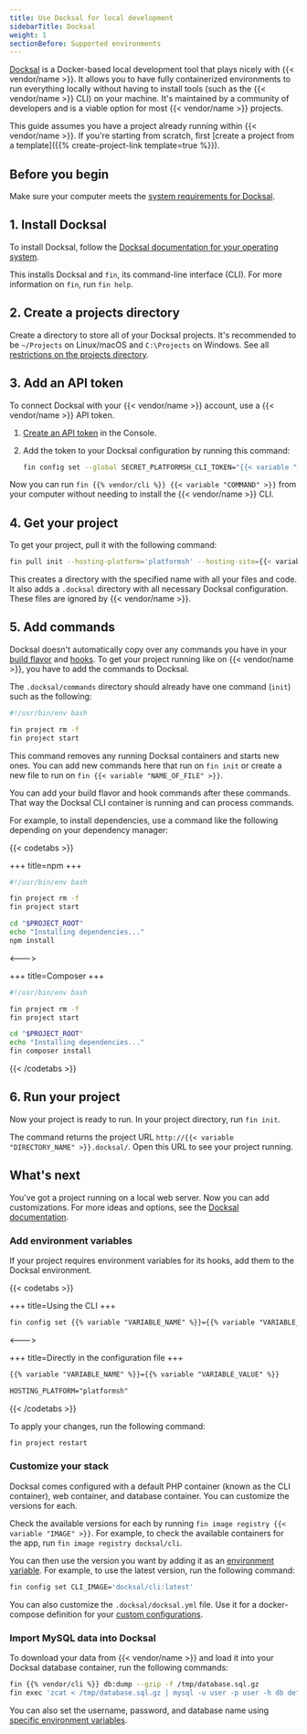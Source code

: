 ```yaml
---
title: Use Docksal for local development
sidebarTitle: Docksal
weight: 1
sectionBefore: Supported environments
---
```


[Docksal](https://docksal.io) is a Docker-based local development tool that plays nicely with {{< vendor/name >}}.
It allows you to have fully containerized environments to run everything locally
without having to install tools (such as the {{< vendor/name >}} CLI) on your machine.
It's maintained by a community of developers and is a viable option for most {{< vendor/name >}} projects.

This guide assumes you have a project already running within {{< vendor/name >}}.
If you're starting from scratch, first [create a project from a template]({{% create-project-link template=true %}}).

## Before you begin

Make sure your computer meets the [system requirements for Docksal](https://docs.docksal.io/getting-started/setup/#system-requirements).

## 1. Install Docksal

To install Docksal, follow the [Docksal documentation for your operating system](https://docs.docksal.io/getting-started/setup/#install).

This installs Docksal and `fin`, its command-line interface (CLI).
For more information on `fin`, run `fin help`.

## 2. Create a projects directory

Create a directory to store all of your Docksal projects.
It's recommended to be `~/Projects` on Linux/macOS and `C:\Projects` on Windows.
See all [restrictions on the projects directory](https://docs.docksal.io/getting-started/project-setup/#projects-directory).

## 3. Add an API token

To connect Docksal with your {{< vendor/name >}} account, use a {{< vendor/name >}} API token.

1. [Create an API token](../../administration/cli/api-tokens.md#2-create-an-api-token) in the Console.
2. Add the token to your Docksal configuration by running this command:

   ```bash
   fin config set --global SECRET_PLATFORMSH_CLI_TOKEN="{{< variable "API_TOKEN" >}}"
   ```

Now you can run `fin {{% vendor/cli %}} {{< variable "COMMAND" >}}` from your computer without needing to install the {{< vendor/name >}} CLI.

## 4. Get your project

To get your project, pull it with the following command:

```bash
fin pull init --hosting-platform='platformsh' --hosting-site={{< variable "PROJECT_ID" >}} --hosting-env={{< variable "ENVIRONMENT_NAME" >}} {{< variable "TARGET_DIRECTORY_NAME" >}}
```

This creates a directory with the specified name with all your files and code.
It also adds a `.docksal` directory with all necessary Docksal configuration.
These files are ignored by {{< vendor/name >}}.

## 5. Add commands

Docksal doesn't automatically copy over any commands you have in your [build flavor](../../create-apps/app-reference.md#build)
and [hooks](../../create-apps/hooks/_index.md).
To get your project running like on {{< vendor/name >}}, you have to add the commands to Docksal.

The `.docksal/commands` directory should already have one command (`init`) such as the following:

```bash {location=".docksal/commands/init"}
#!/usr/bin/env bash

fin project rm -f
fin project start

```

This command removes any running Docksal containers and starts new ones.
You can add new commands here that run on `fin init`
or create a new file to run on `fin {{< variable "NAME_OF_FILE" >}}`.

You can add your build flavor and hook commands after these commands.
That way the Docksal CLI container is running and can process commands.

For example, to install dependencies, use a command like the following depending on your dependency manager:

{{< codetabs >}}

+++
title=npm
+++

```bash {location=".docksal/commands/init"}
#!/usr/bin/env bash

fin project rm -f
fin project start

cd "$PROJECT_ROOT"
echo "Installing dependencies..."
npm install

```
<--->

+++
title=Composer
+++

```bash {location=".docksal/commands/init"}
#!/usr/bin/env bash

fin project rm -f
fin project start

cd "$PROJECT_ROOT"
echo "Installing dependencies..."
fin composer install

```

{{< /codetabs >}}

## 6. Run your project

Now your project is ready to run.
In your project directory, run `fin init`.

The command returns the project URL `http://{{< variable "DIRECTORY_NAME" >}}.docksal/`.
Open this URL to see your project running.

## What's next

You've got a project running on a local web server.
Now you can add customizations.
For more ideas and options, see the [Docksal documentation](https://docs.docksal.io/).

### Add environment variables

If your project requires environment variables for its hooks,
add them to the Docksal environment.

{{< codetabs >}}

+++
title=Using the CLI
+++

```txt
fin config set {{% variable "VARIABLE_NAME" %}}={{% variable "VARIABLE_VALUE" %}}
```

<--->

+++
title=Directly in the configuration file
+++

```txt {location=".docksal/docksal.env"}
{{% variable "VARIABLE_NAME" %}}={{% variable "VARIABLE_VALUE" %}}

HOSTING_PLATFORM="platformsh"
```

{{< /codetabs >}}

To apply your changes, run the following command:

```bash
fin project restart
```

### Customize your stack

Docksal comes configured with a default PHP container (known as the CLI container),
web container, and database container.
You can customize the versions for each.

Check the available versions for each by running `fin image registry {{< variable "IMAGE" >}}`.
For example, to check the available containers for the app, run `fin image registry docksal/cli`.

You can then use the version you want by adding it as an [environment variable](#add-environment-variables).
For example, to use the latest version, run the following command:

```bash
fin config set CLI_IMAGE='docksal/cli:latest'
```

You can also customize the `.docksal/docksal.yml` file.
Use it for a docker-compose definition for your [custom configurations](https://docs.docksal.io/stack/custom-configuration/#custom-configuration).

### Import MySQL data into Docksal

To download your data from {{< vendor/name >}} and load it into your Docksal database container, run the following commands:

```bash
fin {{% vendor/cli %}} db:dump --gzip -f /tmp/database.sql.gz
fin exec 'zcat < /tmp/database.sql.gz | mysql -u user -p user -h db default'
```

You can also set the username, password, and database name using [specific environment variables](https://docs.docksal.io/stack/configuration-variables/#mysql-user).
